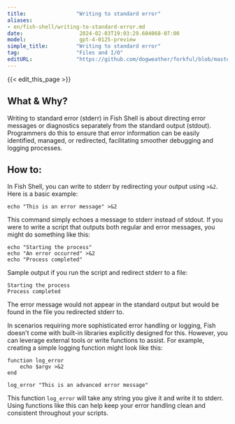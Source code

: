 ```yaml
---
title:                "Writing to standard error"
aliases:
- en/fish-shell/writing-to-standard-error.md
date:                  2024-02-03T19:03:29.604068-07:00
model:                 gpt-4-0125-preview
simple_title:         "Writing to standard error"
tag:                  "Files and I/O"
editURL:              "https://github.com/dogweather/forkful/blob/master/content/en/fish-shell/writing-to-standard-error.md"
---
```


{{< edit_this_page >}}

## What & Why?

Writing to standard error (stderr) in Fish Shell is about directing error messages or diagnostics separately from the standard output (stdout). Programmers do this to ensure that error information can be easily identified, managed, or redirected, facilitating smoother debugging and logging processes.

## How to:

In Fish Shell, you can write to stderr by redirecting your output using `>&2`. Here is a basic example:

```fish
echo "This is an error message" >&2
```

This command simply echoes a message to stderr instead of stdout. If you were to write a script that outputs both regular and error messages, you might do something like this:

```fish
echo "Starting the process"
echo "An error occurred" >&2
echo "Process completed"
```

Sample output if you run the script and redirect stderr to a file:

```
Starting the process
Process completed
```

The error message would not appear in the standard output but would be found in the file you redirected stderr to.

In scenarios requiring more sophisticated error handling or logging, Fish doesn't come with built-in libraries explicitly designed for this. However, you can leverage external tools or write functions to assist. For example, creating a simple logging function might look like this:

```fish
function log_error
    echo $argv >&2
end

log_error "This is an advanced error message"
```

This function `log_error` will take any string you give it and write it to stderr. Using functions like this can help keep your error handling clean and consistent throughout your scripts.
